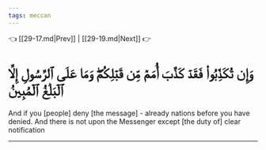 ```yaml
---
tags: meccan
---
```


👈 [[29-17.md|Prev]] | [[29-19.md|Next]] 👉

# وَإِن تُكَذِّبُواْ فَقَدۡ كَذَّبَ أُمَمٞ مِّن قَبۡلِكُمۡۖ وَمَا عَلَى ٱلرَّسُولِ إِلَّا ٱلۡبَلَٰغُ ٱلۡمُبِينُ

And if you [people] deny [the message] - already nations before you have denied. And there is not upon the Messenger except [the duty of] clear notification

---

